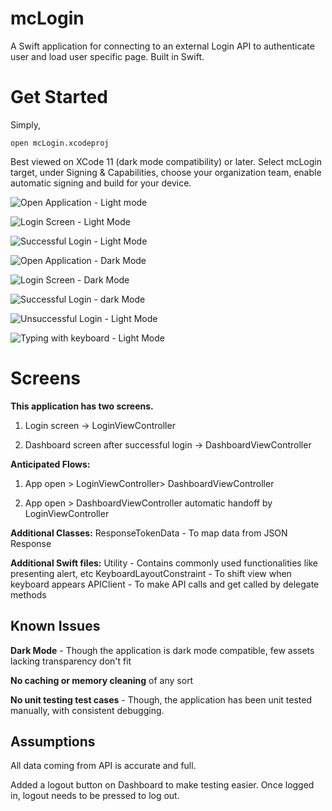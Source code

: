 
# mcLogin
A Swift application for connecting to an external Login API to authenticate user and load user specific page. Built in Swift.

# Get Started
Simply,
```
open mcLogin.xcodeproj
```
Best viewed on XCode 11 (dark mode compatibility) or later. 
Select mcLogin target, under Signing & Capabilities, choose your organization team, enable automatic signing and build for your device.

![Open Application - Light mode](http://f.cl.ly/items/2h3b2E0u3t2v2J0Q0c0i/1.png)

![Login Screen - Light Mode](http://f.cl.ly/items/180d0q2u273c0Y1V1P2L/2.png)

![Successful Login - Light Mode](http://f.cl.ly/items/040z0B1o3p1O273c1C29/3.png)

![Open Application - Dark Mode](http://f.cl.ly/items/3f263s0t332a0c192a2a/4.png)

![Login Screen - Dark Mode](http://f.cl.ly/items/0A4103473v3m310L0t1d/5.png)

![Successful Login - dark Mode](http://f.cl.ly/items/1h3C2f3D152O1n2Z3a2r/6.png)

![Unsuccessful Login - Light Mode](http://f.cl.ly/items/112d1F0B1O391y1g1j1o/7.png)

![Typing with keyboard - Light Mode](http://f.cl.ly/items/1M1V1E3z2F1y1Y280O1h/8.png)

# Screens

**This application has two screens.**

1. Login screen -> LoginViewController

2. Dashboard screen after successful login -> DashboardViewController


**Anticipated Flows:**

1. App open > LoginViewController> DashboardViewController

2. App open > DashboardViewController automatic handoff by LoginViewController

**Additional Classes:**
ResponseTokenData - To map data from JSON Response


**Additional Swift files:**
Utility - Contains commonly used functionalities like presenting alert, etc
KeyboardLayoutConstraint - To shift view when keyboard appears
APIClient - To make API calls and get called  by delegate methods

## Known Issues
**Dark Mode** - Though the application is dark mode compatible, few assets lacking transparency don't fit

**No caching or memory cleaning** of any sort

**No unit testing test cases** - Though, the application has been unit tested manually, with consistent debugging.

## Assumptions
All data coming from API is accurate and full.

Added a logout button on Dashboard to make testing easier. Once logged in, logout needs to be pressed to log out.
